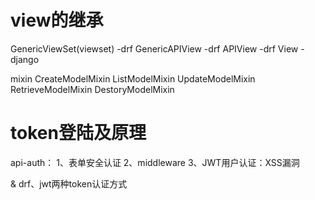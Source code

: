 # view的继承
GenericViewSet(viewset)     -drf
    GenericAPIView          -drf
        APIView             -drf
            View            -django

mixin
    CreateModelMixin
    ListModelMixin
    UpdateModelMixin
    RetrieveModelMixin
    DestoryModelMixin

# token登陆及原理
api-auth：<input type="hidden" name="csrfmiddlewaretoken" value="XXXX"> 
1、表单安全认证
2、middleware
3、JWT用户认证：XSS漏洞

& drf、jwt两种token认证方式